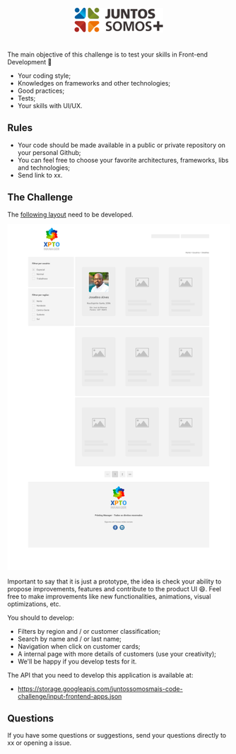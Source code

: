 <p align="center">
  <img src="logo.svg" width="200" alt="Juntos Somos +">
</p>

# <frontend-developer />

The main objective of this challenge is to test your skills in Front-end Development 🥳

- Your coding style;
- Knowledges on frameworks and other technologies;
- Good practices;
- Tests;
- Your skills with UI/UX.

## Rules

- Your code should be made available in a public or private repository on your personal Github;
- You can feel free to choose your favorite architectures, frameworks, libs and technologies;
- Send link to xx.

## The Challenge

The [following layout](layout.jpg) need to be developed.

<img src="layout.jpg" width="600">

Important to say that it is just a prototype, the idea is check your ability to propose improvements, features and contribute to the product UI 😄. Feel free to make improvements like new functionalities, animations, visual optimizations, etc.

You should to develop:

- Filters by region and / or customer classification;
- Search by name and / or last name;
- Navigation when click on customer cards;
- A internal page with more details of customers (use your creativity);
- We'll be happy if you develop tests for it.

The API that you need to develop this application is available at: 

- https://storage.googleapis.com/juntossomosmais-code-challenge/input-frontend-apps.json

## Questions

If you have some questions or suggestions, send your questions directly to xx or opening a issue.
